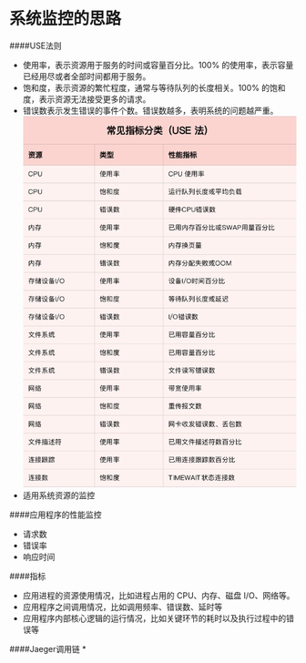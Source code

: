 # 系统监控的思路
####USE法则
* 使用率，表示资源用于服务的时间或容量百分比。100% 的使用率，表示容量已经用尽或者全部时间都用于服务。
* 饱和度，表示资源的繁忙程度，通常与等待队列的长度相关。100% 的饱和度，表示资源无法接受更多的请求。
* 错误数表示发生错误的事件个数。错误数越多，表明系统的问题越严重。
![ccd7a9350c270c0168bad6cc8d0b8aee](media/15538161650708/ccd7a9350c270c0168bad6cc8d0b8aee.png)
* 适用系统资源的监控

####应用程序的性能监控
* 请求数
* 错误率
* 响应时间

####指标
* 应用进程的资源使用情况，比如进程占用的 CPU、内存、磁盘 I/O、网络等。
* 应用程序之间调用情况，比如调用频率、错误数、延时等
* 应用程序内部核心逻辑的运行情况，比如关键环节的耗时以及执行过程中的错误等

####Jaeger调用链
* 